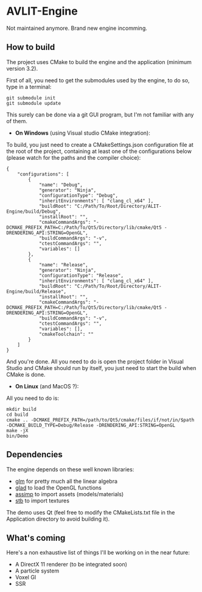 # AVLIT-Engine
Not maintained anymore. Brand new engine incomming.

## How to build
The project uses CMake to build the engine and the application (minimum version 3.2).

First of all, you need to get the submodules used by the engine, to do so, type in a terminal:
```
git submodule init
git submodule update
```
This surely can be done via a git GUI program, but I'm not familiar with any of them.


 - **On Windows** (using Visual studio CMake integration):
 
To build, you just need to create a CMakeSettings.json configuration file at the root of the project, containing at least one of the configurations below (please watch for the paths and the compiler choice):
```
{
    "configurations": [
        {
            "name": "Debug",
            "generator": "Ninja",
            "configurationType": "Debug",
            "inheritEnvironments": [ "clang_cl_x64" ],
            "buildRoot": "C:/Path/To/Root/Directory/ALIT-Engine/build/Debug",
            "installRoot": "",
            "cmakeCommandArgs": "-DCMAKE_PREFIX_PATH=C:/Path/To/Qt5/Directory/lib/cmake/Qt5 -DRENDERING_API:STRING=OpenGL",
            "buildCommandArgs": "-v",
            "ctestCommandArgs": "",
            "variables": []
        },
        {
            "name": "Release",
            "generator": "Ninja",
            "configurationType": "Release",
            "inheritEnvironments": [ "clang_cl_x64" ],
            "buildRoot": "C:/Path/To/Root/Directory/ALIT-Engine/build/Release",
            "installRoot": "",
            "cmakeCommandArgs": "-DCMAKE_PREFIX_PATH=C:/Path/To/Qt5/Directory/lib/cmake/Qt5 -DRENDERING_API:STRING=OpenGL",
            "buildCommandArgs": "-v",
            "ctestCommandArgs": "",
            "variables": [],
            "cmakeToolchain": ""
        }
    ]
}
```
And you're done. All you need to do is open the project folder in Visual Studio and CMake should run by itself, you just need to start the build when CMake is done.


 - **On Linux** (and MacOS ?):
 
 All you need to do is:
 ```
mkdir build
cd build
cmake .. -DCMAKE_PREFIX_PATH=/path/to/Qt5/cmake/files/if/not/in/$path -DCMAKE_BUILD_TYPE=Debug/Release -DRENDERING_API:STRING=OpenGL
make -jX
bin/Demo
```

## Dependencies
 The engine depends on these well known libraries: 

 - [glm](https://github.com/g-truc/glm) for pretty much all the linear algebra
 - [glad](https://github.com/Dav1dde/glad) to load the OpenGL functions
 - [assimp](https://github.com/assimp/assimp) to import assets (models/materials)
 - [stb](https://github.com/nothings/stb) to import textures

The demo uses Qt (feel free to modify the CMakeLists.txt file in the Application directory to avoid building it).


## What's coming
Here's a non exhaustive list of things I'll be working on in the near future:

 - A DirectX 11 renderer (to be integrated soon)
 - A particle system
 - Voxel GI
 - SSR


